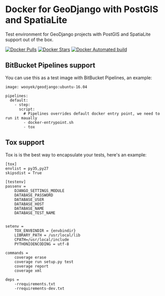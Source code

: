 # Docker for GeoDjango with PostGIS and SpatiaLite

Test environment for GeoDjango projects with PostGIS and SpatiaLite support out of the box.

[![Docker Pulls](https://img.shields.io/docker/pulls/wooyek/geodjango.svg)](https://hub.docker.com/r/wooyek/geodjango/)
[![Docker Stars](https://img.shields.io/docker/stars/wooyek/geodjango.svg)](https://hub.docker.com/r/wooyek/geodjango/)
[![Docker Automated build](https://img.shields.io/docker/automated/wooyek/geodjango.svg)](https://hub.docker.com/r/wooyek/geodjango/)

## BitBucket Pipelines support

You can use this as a test image with BitBucket Pipelines, an example:

```
image: wooyek/geodjango:ubuntu-16.04

pipelines:
  default:
    - step:
      script:        
        # Pipelines overrides default docker entry point, we need to run it maually
        - docker-entrypoint.sh  
        - tox
```
 
## Tox support

Tox is is the best way to encapsulate your tests, here's an example:

```
[tox]
envlist = py35,py27
skipsdist = True

[testenv]
passenv =
    DJANGO_SETTINGS_MODULE
    DATABASE_PASSWORD
    DATABASE_USER
    DATABASE_HOST
    DATABASE_NAME
    DATABASE_TEST_NAME
    

setenv =
    TOX_ENVBINDIR = {envbindir}
    LIBRARY_PATH = /usr/local/lib
    CPATH=/usr/local/include
    PYTHONIOENCODING = utf-8

commands =
    coverage erase
    coverage run setup.py test
    coverage report
    coverage xml

deps =
    -rrequirements.txt
    -rrequirements-dev.txt
```

